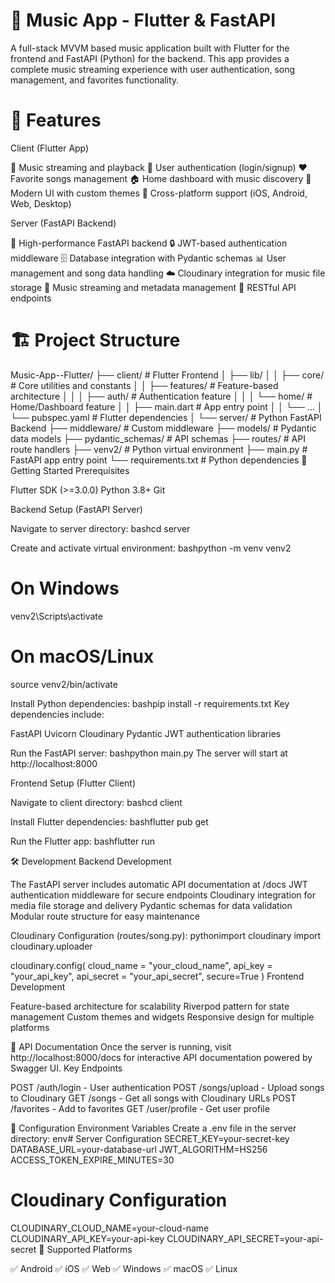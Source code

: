 # 🎵 Music App - Flutter & FastAPI
A full-stack MVVM based music application built with Flutter for the frontend and FastAPI (Python) for the backend. This app provides a complete music streaming experience with user authentication, song management, and favorites functionality.
# 📱 Features
Client (Flutter App)

🎵 Music streaming and playback
🔐 User authentication (login/signup)
❤️ Favorite songs management
🏠 Home dashboard with music discovery
🎨 Modern UI with custom themes
📱 Cross-platform support (iOS, Android, Web, Desktop)

Server (FastAPI Backend)

🚀 High-performance FastAPI backend
🔒 JWT-based authentication middleware
🗄️ Database integration with Pydantic schemas
📊 User management and song data handling
☁️ Cloudinary integration for music file storage
🎵 Music streaming and metadata management
🔄 RESTful API endpoints

# 🏗️ Project Structure
Music-App--Flutter/
├── client/                 # Flutter Frontend
│   ├── lib/
│   │   ├── core/          # Core utilities and constants
│   │   ├── features/      # Feature-based architecture
│   │   │   ├── auth/      # Authentication feature
│   │   │   └── home/      # Home/Dashboard feature
│   │   ├── main.dart      # App entry point
│   │   └── ...
│   └── pubspec.yaml       # Flutter dependencies
│
└── server/                # Python FastAPI Backend
    ├── middleware/        # Custom middleware
    ├── models/           # Pydantic data models
    ├── pydantic_schemas/ # API schemas
    ├── routes/           # API route handlers
    ├── venv2/           # Python virtual environment
    ├── main.py          # FastAPI app entry point
    └── requirements.txt # Python dependencies
🚀 Getting Started
Prerequisites

Flutter SDK (>=3.0.0)
Python 3.8+
Git

Backend Setup (FastAPI Server)

Navigate to server directory:
bashcd server

Create and activate virtual environment:
bashpython -m venv venv2
# On Windows
venv2\Scripts\activate
# On macOS/Linux
source venv2/bin/activate

Install Python dependencies:
bashpip install -r requirements.txt
Key dependencies include:

FastAPI
Uvicorn
Cloudinary
Pydantic
JWT authentication libraries


Run the FastAPI server:
bashpython main.py
The server will start at http://localhost:8000

Frontend Setup (Flutter Client)

Navigate to client directory:
bashcd client

Install Flutter dependencies:
bashflutter pub get

Run the Flutter app:
bashflutter run


🛠️ Development
Backend Development

The FastAPI server includes automatic API documentation at /docs
JWT authentication middleware for secure endpoints
Cloudinary integration for media file storage and delivery
Pydantic schemas for data validation
Modular route structure for easy maintenance

Cloudinary Configuration (routes/song.py):
pythonimport cloudinary
import cloudinary.uploader

cloudinary.config( 
    cloud_name = "your_cloud_name", 
    api_key = "your_api_key", 
    api_secret = "your_api_secret",
    secure=True
)
Frontend Development

Feature-based architecture for scalability
Riverpod pattern for state management
Custom themes and widgets
Responsive design for multiple platforms

📖 API Documentation
Once the server is running, visit http://localhost:8000/docs for interactive API documentation powered by Swagger UI.
Key Endpoints

POST /auth/login - User authentication
POST /songs/upload - Upload songs to Cloudinary
GET /songs - Get all songs with Cloudinary URLs
POST /favorites - Add to favorites
GET /user/profile - Get user profile

🔧 Configuration
Environment Variables
Create a .env file in the server directory:
env# Server Configuration
SECRET_KEY=your-secret-key
DATABASE_URL=your-database-url
JWT_ALGORITHM=HS256
ACCESS_TOKEN_EXPIRE_MINUTES=30

# Cloudinary Configuration
CLOUDINARY_CLOUD_NAME=your-cloud-name
CLOUDINARY_API_KEY=your-api-key
CLOUDINARY_API_SECRET=your-api-secret
📱 Supported Platforms

✅ Android
✅ iOS
✅ Web
✅ Windows
✅ macOS
✅ Linux

